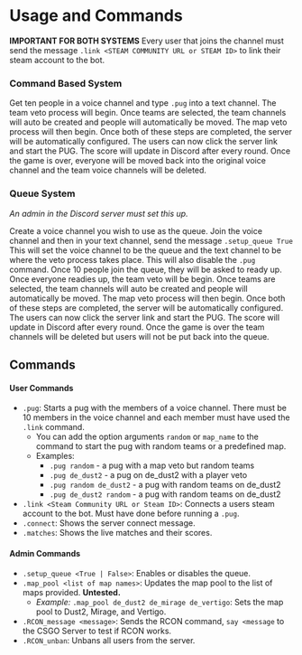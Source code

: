 # Usage and Commands
**IMPORTANT FOR BOTH SYSTEMS**
Every user that joins the channel must send the message `.link <STEAM COMMUNITY URL or STEAM ID>` to link their steam account to the bot.

### Command Based System

Get ten people in a voice channel and type `.pug` into a text channel. The team veto process will begin.
Once teams are selected, the team channels will auto be created and people will automatically be moved. 
The map veto process will then begin. Once both of these steps are completed, the server will be automatically configured.
The users can now click the server link and start the PUG.
The score will update in Discord after every round.
Once the game is over, everyone will be moved back into the original voice channel and the team voice channels will be deleted.

### Queue System
*An admin in the Discord server must set this up.*

Create a voice channel you wish to use as the queue. Join the voice channel and then in your text channel, send the message `.setup_queue True`
This will set the voice channel to be the queue and the text channel to be where the veto process takes place.
This will also disable the `.pug` command. Once 10 people join the queue, they will be asked to ready up.
Once everyone readies up, the team veto will be begin. Once teams are selected, the team channels will auto be created and people will automatically be moved. 
The map veto process will then begin. Once both of these steps are completed, the server will be automatically configured.
The users can now click the server link and start the PUG.
The score will update in Discord after every round.
Once the game is over the team channels will be deleted but users will not be put back into the queue.

## Commands
#### User Commands
- `.pug`: Starts a pug with the members of a voice channel. There must be 10 members in the voice channel and each member must have used the `.link` command.
    - You can add the option arguments `random` or `map_name` to the command to start the pug with random teams or a predefined map.
    - Examples:
      - `.pug random` - a pug with a map veto but random teams
      - `.pug de_dust2` - a pug on de_dust2 with a player veto 
      - `.pug random de_dust2` - a pug with random teams on de_dust2
      - `.pug de_dust2 random` - a pug with random teams on de_dust2
- `.link <Steam Community URL or Steam ID>`: Connects a users steam account to the bot. Must have done before running a `.pug`.
- `.connect`: Shows the server connect message.
-  `.matches`: Shows the live matches and their scores.

#### Admin Commands
- `.setup_queue <True | False>`: Enables or disables the queue.
- `.map_pool <list of map names>`: Updates the map pool to the list of maps provided. **Untested.**
    - *Example:* `.map_pool de_dust2 de_mirage de_vertigo`: Sets the map pool to Dust2, Mirage, and Vertigo.
- `.RCON_message <message>`: Sends the RCON command, `say <message` to the CSGO Server to test if RCON works.
- `.RCON_unban`: Unbans all users from the server.